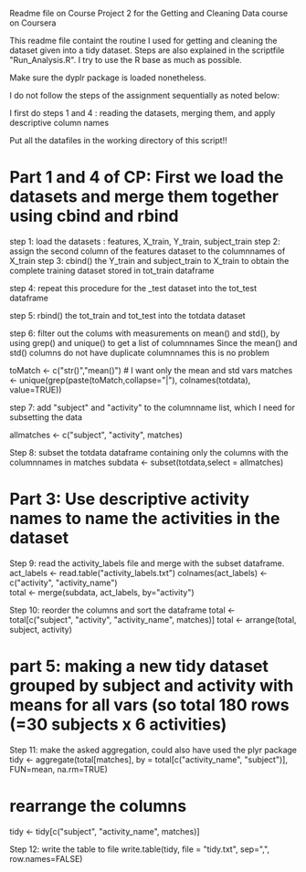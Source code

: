 Readme file on Course Project 2 for the Getting and Cleaning Data course on Coursera

This readme file containt the routine I used for getting and cleaning the dataset given into a tidy dataset. Steps are
also explained in the scriptfile "Run_Analysis.R". I try to use the R base as much as possible. 

Make sure the dyplr package is loaded nonetheless.

I do not follow the steps of the assignment sequentially as noted below:

I first do steps 1 and 4 : reading the datasets, merging them, and apply descriptive column names

Put all the datafiles in the working directory of this script!!

# Part 1 and 4 of CP: First we load the datasets and merge them together using cbind and rbind

step 1: load the datasets : features, X_train, Y_train, subject_train
step 2: assign the second column of the features dataset to the columnnames of X_train
step 3: cbind() the Y_train and subject_train to X_train to obtain the complete training dataset stored in tot_train dataframe

step 4: repeat this procedure for the _test dataset into the tot_test dataframe

step 5: rbind() the tot_train and tot_test into the totdata dataset

step 6: filter out the colums with measurements on mean() and std(), by using grep() and unique() to get a list of columnnames
Since the mean() and std() columns do not have duplicate columnnames this is no problem

toMatch <- c("str()","mean()")		# I want only the mean and std vars
matches <- unique(grep(paste(toMatch,collapse="|"), colnames(totdata), value=TRUE))

step 7: add "subject" and "activity" to the columnname list, which I need for subsetting the data

allmatches <- c("subject", "activity", matches)

Step 8: subset the totdata dataframe containing only the columns with the columnnames in matches
subdata <- subset(totdata,select = allmatches)

# Part 3: Use descriptive activity names to name the activities in the dataset

Step 9: read the activity_labels file and merge with the subset dataframe. 
act_labels <- read.table("activity_labels.txt")
colnames(act_labels) <- c("activity", "activity_name")	
total <- merge(subdata, act_labels, by="activity")		

Step 10: reorder the columns and sort the dataframe
total <- total[c("subject", "activity", "activity_name", matches)] 
total <- arrange(total, subject, activity)				 

# part 5: making a new tidy dataset grouped by subject and activity with means for all vars (so total 180 rows (=30 subjects x 6 activities)

Step 11: make the asked aggregation, could also have used the plyr package 
tidy <- aggregate(total[matches], by = total[c("activity_name", "subject")], FUN=mean, na.rm=TRUE)
# rearrange the columns
tidy <- tidy[c("subject", "activity_name", matches)]

Step 12: write the table to file
write.table(tidy, file = "tidy.txt", sep=",", row.names=FALSE)
